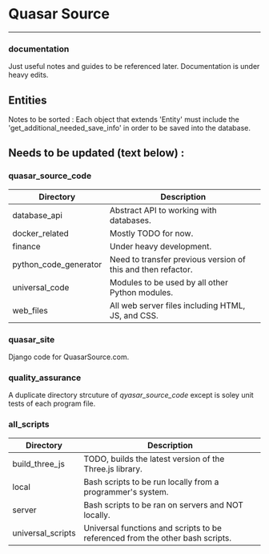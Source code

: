 # Quasar Source

---

### documentation
Just useful notes and guides to be referenced later. Documentation is under heavy edits.

## Entities
Notes to be sorted :
Each object that extends 'Entity' must include the 'get_additional_needed_save_info' in order to be saved into the database.

## Needs to be updated (text below) :

### quasar_source_code
| Directory | Description |
| --- | --- |
| database_api | Abstract API to working with databases. |
| docker_related | Mostly TODO for now. |
| finance | Under heavy development. |
| python_code_generator | Need to transfer previous version of this and then refactor. |
| universal_code | Modules to be used by all other Python modules. |
| web_files | All web server files including HTML, JS, and CSS. |

### quasar_site
Django code for QuasarSource.com.

### quality_assurance
A duplicate directory strcuture of *qyasar_source_code* except is soley unit tests of each program file.

### all_scripts
| Directory | Description |
| --- | --- |
| build_three_js | TODO, builds the latest version of the Three.js library. |
| local | Bash scripts to be run locally from a programmer's system. |
| server | Bash scripts to be ran on servers and NOT locally. |
| universal_scripts | Universal functions and scripts to be referenced from the other bash scripts. |
